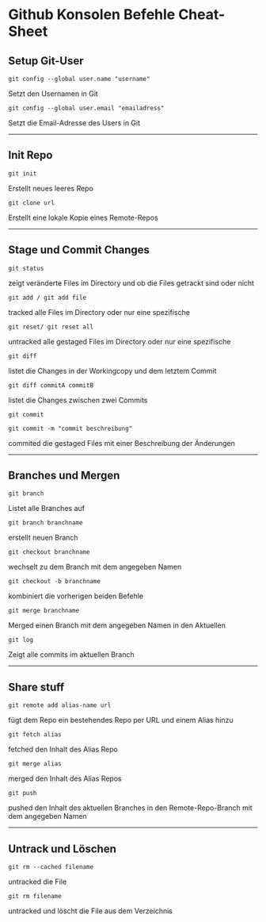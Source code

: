 # Github Konsolen Befehle Cheat-Sheet

## Setup Git-User

```
git config --global user.name "username"
```  
Setzt den Usernamen in Git  
```
git config --global user.email "emailadress"
```  
Setzt die Email-Adresse des Users in Git  

---
## Init Repo
```
git init
``` 
Erstellt neues leeres Repo  
```
git clone url
``` 
Erstellt eine lokale Kopie eines Remote-Repos  

---
## Stage und Commit Changes
```
git status
```
 zeigt veränderte Files im Directory und ob die Files getrackt sind oder nicht  
```
git add / git add file
``` 
tracked alle Files im Directory oder nur eine spezifische  
```
git reset/ git reset all
```
untracked alle gestaged Files im Directory oder nur eine spezifische  
```
git diff
``` 
listet die Changes in der Workingcopy und dem letztem Commit  
```
git diff commitA commitB
```
 listet die Changes zwischen zwei Commits  
```
git commit 
```
```
git commit -m "commit beschreibung"
```
commited die gestaged Files mit einer Beschreibung der Änderungen  

---
## Branches und Mergen
```
git branch
```
Listet alle Branches auf  
```
git branch branchname
```
erstellt neuen Branch  
```
git checkout branchname
```
wechselt zu dem Branch mit dem angegeben Namen   
```
git checkout -b branchname
```
kombiniert die vorherigen beiden Befehle  
```
git merge branchname
```
Merged einen Branch mit dem angegeben Namen in den Aktuellen  
```
git log
```
Zeigt alle commits im aktuellen Branch

---

## Share stuff
```
git remote add alias-name url
```
fügt dem Repo ein bestehendes Repo per URL und einem Alias hinzu  
```
git fetch alias
```
fetched den Inhalt des Alias Repo  
```
git merge alias
```
merged den Inhalt des Alias Repos  
```
git push
``` 
pushed den Inhalt des aktuellen Branches in den Remote-Repo-Branch  mit dem angegeben Namen

---
## Untrack und Löschen
```
git rm --cached filename
``` 
untracked die File  
```
git rm filename
``` 
untracked und löscht die File aus dem Verzeichnis